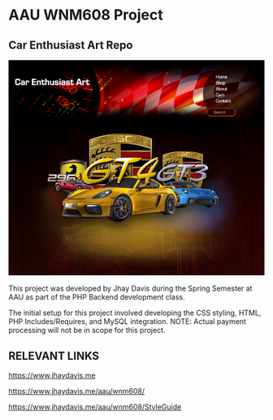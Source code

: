 
# AAU WNM608 Project
## Car Enthusiast Art Repo
![Car Enthusiast Art Screen Shot](https://github.com/Jhaydavis/wnm608/blob/main/davis.justlin/screenshots/git-lp.jpg)

This project was developed by Jhay Davis during the Spring Semester at AAU as part of the PHP Backend development class.

The initial setup for this project involved developing the CSS styling, HTML, PHP Includes/Requires, and MySQL integration. NOTE: Actual payment processing will not be in scope for this project.



## RELEVANT LINKS
https://www.jhaydavis.me

https://www.jhaydavis.me/aau/wnm608/

https://www.jhaydavis.me/aau/wnm608/StyleGuide

